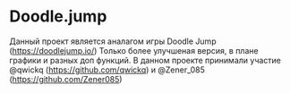 # Doodle.jump
Данный проект является аналагом игры Doodle Jump (https://doodlejump.io/) Только более улучшеная версия, в плане графики и разных доп функций.
В данном проекте принимали участие @qwickq (https://github.com/qwickq) и @Zener_085 (https://github.com/Zener085)
